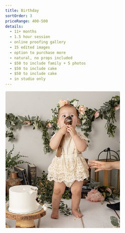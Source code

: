 ```yaml
---
title: Birthday
sortOrder: 3
priceRange: 400-500
details:
  - 11+ months
  - 1.5 hour session
  - online proofing gallery
  - 15 edited images
  - option to purchase more
  - natural, no props included
  - $50 to include family + 5 photos
  - $50 to include cake
  - $50 to include cake
  - in studio only
---
```


![Birthday](../../assets/birthdayMilestone.png)
